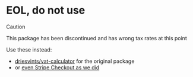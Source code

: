 EOL, do not use
================

> [!CAUTION]
> This package has been discontinued and has wrong tax rates at this point


Use these instead:
- [driesvints/vat-calculator](https://github.com/driesvints/vat-calculator) for the original package
- or [even Stripe Checkout as we did](https://scotthelme.co.uk/implementing-all-the-stripe-things-for-report-uri/)

